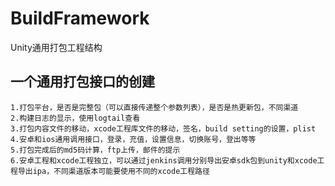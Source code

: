 # BuildFramework
Unity通用打包工程结构



## 一个通用打包接口的创建
	1.打包平台，是否是完整包（可以直接传递整个参数列表），是否是热更新包，不同渠道
	2.构建日志的显示，使用logtail查看
	3.打包内容文件的移动，xcode工程库文件的移动，签名，build setting的设置，plist
	4.安卓和ios通用调用接口，登录，充值，设置信息，切换账号，登出等等
	5.打包完成后的md5码计算，ftp上传，邮件的提示
	6.安卓工程和xcode工程独立，可以通过jenkins调用分别导出安卓sdk包到unity和xcode工程导出ipa，不同渠道版本可能要使用不同的xcode工程路径
